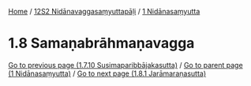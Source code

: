 
[Home](/) / [12S2 Nidānavaggasaṃyuttapāḷi](../../12S2.md) / [1 Nidānasaṃyutta](../1.md)

# 1.8 Samaṇabrāhmaṇavagga


[Go to previous page (1.7.10 Susimaparibbājakasutta)](1.7/1.7.10.md) / [Go to parent page (1 Nidānasaṃyutta)](../1.md) / [Go to next page (1.8.1 Jarāmaraṇasutta)](1.8/1.8.1.md)


